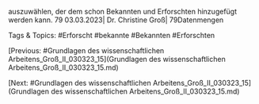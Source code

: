 auszuwählen, der dem schon 
Bekannten und Erforschten 
hinzugefügt werden kann.
79
03.03.2023| Dr. Christine Groß| 79Datenmengen

   Tags & Topics:
   #Erforscht
   #bekannte
   #Bekannten
   #Erforschten

[Previous: #Grundlagen des wissenschaftlichen Arbeitens_Groß_II_030323_15](Grundlagen des wissenschaftlichen Arbeitens_Groß_II_030323_15.md)

[Next: #Grundlagen des wissenschaftlichen Arbeitens_Groß_II_030323_15](Grundlagen des wissenschaftlichen Arbeitens_Groß_II_030323_15.md)